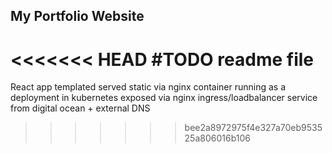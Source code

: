 ## My Portfolio Website

<<<<<<< HEAD
#TODO readme file
=======
React app templated served static via nginx container running as a deployment in kubernetes exposed via nginx ingress/loadbalancer service from digital ocean + external DNS
>>>>>>> bee2a8972975f4e327a70eb953525a806016b106
